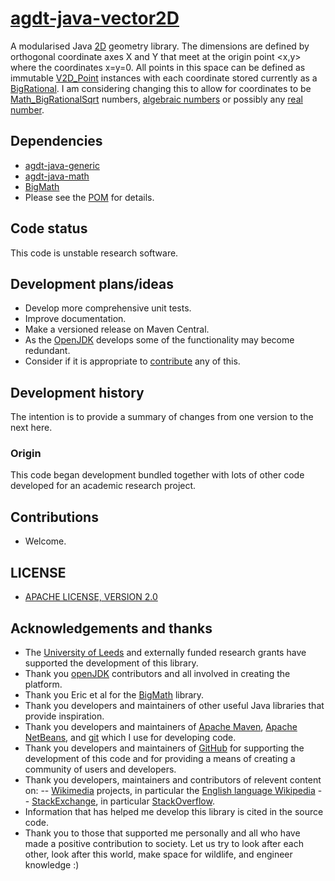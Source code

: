 # [agdt-java-vector2D](https://github.com/agdturner/agdt-java-vector2D)

A modularised Java [2D](https://en.wikipedia.org/wiki/Two-dimensional_space) geometry library. The dimensions are defined by orthogonal coordinate axes X and Y that meet at the origin point <x,y> where the coordinates x=y=0. All points in this space can be defined as immutable [V2D_Point](https://github.com/agdturner/agdt-java-vector2D/blob/master/src/main/java/uk/ac/leeds/ccg/v2d/geometry/V2D_Point.java) instances with each coordinate stored currently as a [BigRational](https://github.com/eobermuhlner/big-math/blob/master/ch.obermuhlner.math.big/src/main/java/ch/obermuhlner/math/big/BigRational.java). I am considering changing this to allow for coordinates to be [Math_BigRationalSqrt](https://github.com/agdturner/agdt-java-math/blob/master/src/main/java/uk/ac/leeds/ccg/math/Math_BigRationalSqrt.java) numbers, [algebraic numbers](https://en.wikipedia.org/wiki/Algebraic_number) or possibly any [real number](https://en.wikipedia.org/wiki/Real_number).

## Dependencies
- [agdt-java-generic](https://github.com/agdturner/agdt-java-generic)
- [agdt-java-math](https://github.com/agdturner/agdt-java-math)
- [BigMath](https://github.com/eobermuhlner/big-math)
- Please see the [POM](https://github.com/agdturner/agdt-java-vector2d/blob/master/pom.xml) for details.

## Code status
This code is unstable research software.

## Development plans/ideas
- Develop more comprehensive unit tests.
- Improve documentation.
- Make a versioned release on Maven Central.
- As the [OpenJDK](https://openjdk.java.net/) develops some of the functionality may become redundant.
- Consider if it is appropriate to [contribute](https://openjdk.java.net/contribute/) any of this.

## Development history
The intention is to provide a summary of changes from one version to the next here.
### Origin
This code began development bundled together with lots of other code developed for an academic research project.

## Contributions
- Welcome.

## LICENSE
- [APACHE LICENSE, VERSION 2.0](https://www.apache.org/licenses/LICENSE-2.0)

## Acknowledgements and thanks
- The [University of Leeds](http://www.leeds.ac.uk) and externally funded research grants have supported the development of this library.
- Thank you [openJDK](https://openjdk.java.net/) contributors and all involved in creating the platform.
- Thank you Eric et al for the [BigMath](https://github.com/eobermuhlner/big-math) library.
- Thank you developers and maintainers of other useful Java libraries that provide inspiration.
- Thank you developers and maintainers of [Apache Maven](https://maven.apache.org/), [Apache NetBeans](https://netbeans.apache.org/), and [git](https://git-scm.com/) which I use for developing code.
- Thank you developers and maintainers of [GitHub](http://github.com) for supporting the development of this code and for providing a means of creating a community of users and  developers.
- Thank you developers, maintainers and contributors of relevent content on:
-- [Wikimedia](https://www.wikimedia.org/) projects, in particular the [English language Wikipedia](https://en.wikipedia.org/wiki/Main_Page)
-- [StackExchange](https://stackexchange.com), in particular [StackOverflow](https://stackoverflow.com/).
- Information that has helped me develop this library is cited in the source code.
- Thank you to those that supported me personally and all who have made a positive contribution to society. Let us try to look after each other, look after this world, make space for wildlife, and engineer knowledge :)
